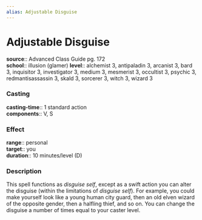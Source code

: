 ```yaml
---
alias: Adjustable Disguise
---
```


# Adjustable Disguise 

**source**:: Advanced Class Guide pg. 172  
**school**:: illusion (glamer)
**level**:: alchemist 3, antipaladin 3, arcanist 3, bard 3, inquisitor 3, investigator 3, medium 3, mesmerist 3, occultist 3, psychic 3, redmantisassassin 3, skald 3, sorcerer 3, witch 3, wizard 3

### Casting 

**casting-time**:: 1 standard action  
**components**:: V, S

### Effect 

**range**:: personal  
**target**:: you  
**duration**:: 10 minutes/level (D)

### Description 

This spell functions as *disguise self*, except as a swift action you can alter the disguise (within the limitations of *disguise self*). For example, you could make yourself look like a young human city guard, then an old elven wizard of the opposite gender, then a halfling thief, and so on. You can change the disguise a number of times equal to your caster level.
